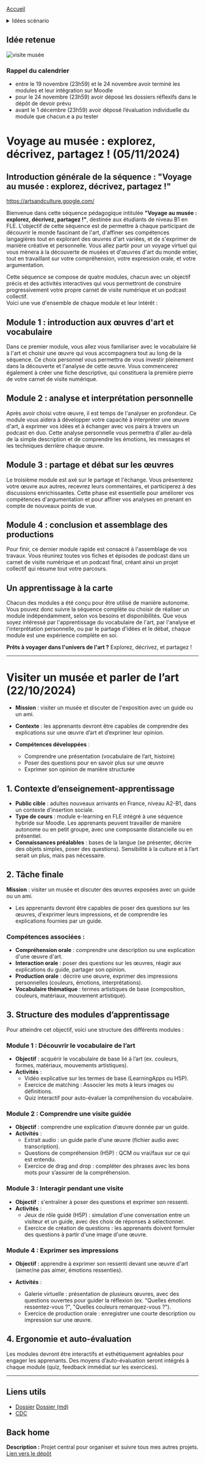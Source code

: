 [Accueil](https://github.com/ugadavid/ugacsp)

<details>
<summary>Idées scénario</summary>
<br>
- Faire les courses<br />
- Partir en voyage<br />
- Faire du shopping entre amis<br />
- Passer un entretien<br />
- Préparer une sortie<br />
- Assister à une réunion<br />
- Trouver un logement<br />
- Consulter un médecin<br />
- Participer à une fête communautaire<br />
- Ouvrir un compte en banque<br />
- Organiser un événement caritatif<br />
- Demander des informations touristiques<br />
- Acheter un téléphone mobile<br />
- Faire des démarches administratives<br />
- Rencontrer le professeur de son enfant<br />
- Se faire des amis au club de sport<br />
- S'occuper d'une situation d'urgence<br />
- Aller au restaurant et commander un repas spécial<br />
- Participer à un atelier de cuisine<br />
- Assister à un concert et discuter de ses goûts musicaux\*<br />
- Visiter un musée et parler de l’art\*<br />
- Participer à une réunion de copropriété<br />
- Rechercher une école pour un enfant<br />
- Organiser une fête d'anniversaire surprise<br />
- Participer à un atelier d’art plastique\*<br />
- Assister à une pièce de théâtre et participer à un débat\*<br />
- Visiter un atelier d’artiste\*<br />
- Organiser une exposition d’art\*<br />
- Participer à un festival de cinéma\*<br />
- Participer à une séance de poésie ou à un slam\*<br />
- Visiter une galerie d’art contemporain et discuter de l’art abstrait\*<br />
- Faire un reportage sur un artiste local\*<br />
- Créer une bande dessinée\*<br />
- Participer à un concert interactif\*
</details>

## Idée retenue

![visite musée](/images/initproject.png)

### Rappel du calendrier
- entre le 19 novembre (23h59) et le 24 novembre avoir terminé les modules et leur intégration sur Moodle
- pour le 24 novembre (23h59) avoir déposé les dossiers réflexifs dans le dépôt de devoir prévu
- avant le 1 décembre (23h59) avoir déposé l’évaluation individuelle du module que chacun.e a pu tester


# Voyage au musée : explorez, décrivez, partagez ! (05/11/2024)
## Introduction générale de la séquence : "Voyage au musée : explorez, décrivez, partagez !"

https://artsandculture.google.com/

Bienvenue dans cette séquence pédagogique intitulée **"Voyage au musée : explorez, décrivez, partagez !"**, destinée aux étudiants de niveau B1 en FLE. L'objectif de cette séquence est de permettre à chaque participant de découvrir le monde fascinant de l'art, d'affiner ses compétences langagières tout en explorant des œuvres d'art variées, et de s'exprimer de manière créative et personnelle. Vous allez partir pour un voyage virtuel qui vous mènera à la découverte de musées et d'œuvres d'art du monde entier, tout en travaillant sur votre compréhension, votre expression orale, et votre argumentation.

Cette séquence se compose de quatre modules, chacun avec un objectif précis et des activités interactives qui vous permettront de construire progressivement votre propre carnet de visite numérique et un podcast collectif.<br/>
Voici une vue d'ensemble de chaque module et leur intérêt :

## Module 1 : introduction aux œuvres d'art et vocabulaire

Dans ce premier module, vous allez vous familiariser avec le vocabulaire lié à l'art et choisir une œuvre qui vous accompagnera tout au long de la séquence. Ce choix personnel vous permettra de vous investir pleinement dans la découverte et l'analyse de cette œuvre. Vous commencerez également à créer une fiche descriptive, qui constituera la première pierre de votre carnet de visite numérique.

## Module 2 : analyse et interprétation personnelle

Après avoir choisi votre œuvre, il est temps de l'analyser en profondeur. Ce module vous aidera à développer votre capacité à interpréter une œuvre d'art, à exprimer vos idées et à échanger avec vos pairs à travers un podcast en duo. Cette analyse personnelle vous permettra d'aller au-delà de la simple description et de comprendre les émotions, les messages et les techniques derrière chaque œuvre.

## Module 3 : partage et débat sur les œuvres

Le troisième module est axé sur le partage et l'échange. Vous présenterez votre œuvre aux autres, recevrez leurs commentaires, et participerez à des discussions enrichissantes. Cette phase est essentielle pour améliorer vos compétences d'argumentation et pour affiner vos analyses en prenant en compte de nouveaux points de vue.

## Module 4 : conclusion et assemblage des productions

Pour finir, ce dernier module rapide est consacré à l'assemblage de vos travaux. Vous réunirez toutes vos fiches et épisodes de podcast dans un carnet de visite numérique et un podcast final, créant ainsi un projet collectif qui résume tout votre parcours.

## Un apprentissage à la carte

Chacun des modules a été conçu pour être utilisé de manière autonome. Vous pouvez donc suivre la séquence complète ou choisir de réaliser un module indépendamment, selon vos besoins et disponibilités. Que vous soyez intéressé par l'apprentissage du vocabulaire de l'art, par l'analyse et l'interprétation personnelle, ou par le partage d'idées et le débat, chaque module est une expérience complète en soi.

**Prêts à voyager dans l'univers de l'art ?** Explorez, décrivez, et partagez !


---

# Visiter un musée et parler de l’art (22/10/2024)

- **Mission** : visiter un musée et discuter de l'exposition avec un guide ou un ami.
- **Contexte** : les apprenants devront être capables de comprendre des explications sur une œuvre d’art et d’exprimer leur opinion.

- **Compétences développées** :

  - Comprendre une présentation (vocabulaire de l’art, histoire)
  - Poser des questions pour en savoir plus sur une œuvre
  - Exprimer son opinion de manière structurée

## 1. Contexte d’enseignement-apprentissage

- **Public cible** : adultes nouveaux arrivants en France, niveau A2-B1, dans un contexte d’insertion sociale.
- **Type de cours** : module e-learning en FLE intégré à une séquence hybride sur Moodle. Les apprenants peuvent travailler de manière autonome ou en petit groupe, avec une composante distancielle ou en présentiel.
- **Connaissances préalables** : bases de la langue (se présenter, décrire des objets simples, poser des questions). Sensibilité à la culture et à l’art serait un plus, mais pas nécessaire.

## 2. Tâche finale

**Mission** : visiter un musée et discuter des œuvres exposées avec un guide ou un ami.

- Les apprenants devront être capables de poser des questions sur les œuvres, d'exprimer leurs impressions, et de comprendre les explications fournies par un guide.

### Compétences associées :

- **Compréhension orale** : comprendre une description ou une explication d'une œuvre d'art.
- **Interaction orale** : poser des questions sur les œuvres, réagir aux explications du guide, partager son opinion.
- **Production orale** : décrire une œuvre, exprimer des impressions personnelles (couleurs, émotions, interprétations).
- **Vocabulaire thématique** : termes artistiques de base (composition, couleurs, matériaux, mouvement artistique).

## 3. Structure des modules d’apprentissage

Pour atteindre cet objectif, voici une structure des différents modules :

### Module 1 : Découvrir le vocabulaire de l’art

- **Objectif** : acquérir le vocabulaire de base lié à l’art (ex. couleurs, formes, matériaux, mouvements artistiques).
- **Activités** :
  - Vidéo explicative sur les termes de base (LearningApps ou H5P).
  - Exercice de matching : Associer les mots à leurs images ou définitions.
  - Quiz interactif pour auto-évaluer la compréhension du vocabulaire.

### Module 2 : Comprendre une visite guidée

- **Objectif** : comprendre une explication d’œuvre donnée par un guide.
- **Activités** :
  - Extrait audio : un guide parle d'une œuvre (fichier audio avec transcription).
  - Questions de compréhension (H5P) : QCM ou vrai/faux sur ce qui est entendu.
  - Exercice de drag and drop : compléter des phrases avec les bons mots pour s’assurer de la compréhension.

### Module 3 : Interagir pendant une visite

- **Objectif** : s'entraîner à poser des questions et exprimer son ressenti.
- **Activités** :
  - Jeux de rôle guidé (H5P) : simulation d'une conversation entre un visiteur et un guide, avec des choix de réponses à sélectionner.
  - Exercice de création de questions : les apprenants doivent formuler des questions à partir d'une image d'une œuvre.

### Module 4 : Exprimer ses impressions

- **Objectif** : apprendre à exprimer son ressenti devant une œuvre d'art (aimer/ne pas aimer, émotions ressenties).
- **Activités** :

  - Galerie virtuelle : présentation de plusieurs œuvres, avec des questions ouvertes pour guider la réflexion (ex. "Quelles émotions ressentez-vous ?", "Quelles couleurs remarquez-vous ?").
  - Exercice de production orale : enregistrer une courte description ou impression sur une œuvre.

## 4. Ergonomie et auto-évaluation

Les modules devront être interactifs et esthétiquement agréables pour engager les apprenants. Des moyens d’auto-évaluation seront intégrés à chaque module (quiz, feedback immédiat sur les exercices).

---

## Liens utils

- [Dossier](Dossier_final_etudiant_24-25.docx) [Dossier (md)](dossier.final.md)
- [CDC](Mini_cahier_des_charges.pdf)

## Back home

**Description :** Projet central pour organiser et suivre tous mes autres projets.
[Lien vers le dépôt](https://github.com/ugadavid/project-manager)
